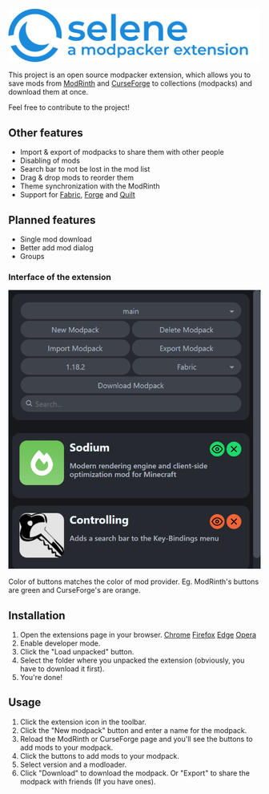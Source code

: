 ![](icons/text-logo.svg)

This project is an open source modpacker extension, which allows you to save mods from [ModRinth](https://modrinth.com/mods) and [CurseForge](https://www.curseforge.com/minecraft/mc-mods) to collections (modpacks) and download them at once.

Feel free to contribute to the project!

## Other features

-   Import & export of modpacks to share them with other people
-   Disabling of mods
-   Search bar to not be lost in the mod list
-   Drag & drop mods to reorder them
-   Theme synchronization with the ModRinth
-   Support for [Fabric](https://fabricmc.net/), [Forge](https://files.minecraftforge.net/net/minecraftforge/forge/) and [Quilt](https://quiltmc.org/)

## Planned features

-   Single mod download
-   Better add mod dialog
-   Groups

### Interface of the extension

![](images/screenshot.png)

Color of buttons matches the color of mod provider. Eg. ModRinth's buttons are green and CurseForge's are orange.

## Installation

1. Open the extensions page in your browser.
   [Chrome](chrome://extensions)
   [Firefox](about:addons)
   [Edge](edge://extensions)
   [Opera](opera://extensions)
2. Enable developer mode.
3. Click the "Load unpacked" button.
4. Select the folder where you unpacked the extension (obviously, you have to download it first).
5. You're done!

## Usage

1. Click the extension icon in the toolbar.
2. Click the "New modpack" button and enter a name for the modpack.
3. Reload the ModRinth or CurseForge page and you'll see the buttons to add mods to your modpack.
4. Click the buttons to add mods to your modpack.
5. Select version and a modloader.
6. Click "Download" to download the modpack. Or "Export" to share the modpack with friends (If you have ones).
